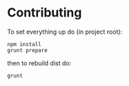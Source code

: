 Contributing
============

To set everything up do (in project root):

```shell
npm install
grunt prepare
```

then to rebuild dist do:

```shell
grunt
```